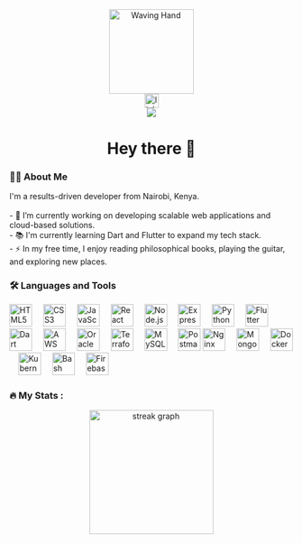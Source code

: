 <div align="center">
  <img height="150" src="https://media.giphy.com/media/hvRJCLFzcasrR4ia7z/giphy.gif" alt="Waving Hand" />
</div>
<div align="center"> <a href="https://www.linkedin.com/in/danielkkamau/"><img src="https://img.shields.io/static/v1?message=LinkedIn&logo=linkedin&label=&color=0077B5&logoColor=white&labelColor=&style=for-the-badge" height="25" alt="linkedin logo" /></a> </div>
<div align="center"> <img src="https://visitor-badge.laobi.icu/badge?page_id=CasperDkk.CasperDkk&" /> </div>
<h1 align="center">Hey there 👋</h1>
<h3 align="left">👨‍💻 About Me</h3>
<p align="left">I'm a results-driven developer from Nairobi, Kenya.<br><br>- 🔭 I’m currently working on developing scalable web applications and cloud-based solutions.<br>- 📚 I'm currently learning Dart and Flutter to expand my tech stack.<br>- ⚡ In my free time, I enjoy reading philosophical books, playing the guitar, and exploring new places.</p>
<h3 align="left">🛠 Languages and Tools</h3>
<div align="left"> <img src="https://cdn.jsdelivr.net/gh/devicons/devicon/icons/html5/html5-original.svg" height="40" alt="HTML5 logo" /> <img width="12" /> <img src="https://cdn.jsdelivr.net/gh/devicons/devicon/icons/css3/css3-original.svg" height="40" alt="CSS3 logo" /> <img width="12" /> <img src="https://cdn.jsdelivr.net/gh/devicons/devicon/icons/javascript/javascript-original.svg" height="40" alt="JavaScript logo" /> <img width="12" /> <img src="https://cdn.jsdelivr.net/gh/devicons/devicon/icons/react/react-original.svg" height="40" alt="React logo" /> <img width="12" />
<img src="https://cdn.jsdelivr.net/gh/devicons/devicon/icons/nodejs/nodejs-original.svg" height="40" alt="Node.js logo" /> <img width="12" /> <img src="https://cdn.jsdelivr.net/gh/devicons/devicon/icons/express/express-original.svg" height="40" alt="Express.js logo" /> <img width="12" /> <img src="https://cdn.jsdelivr.net/gh/devicons/devicon/icons/python/python-original.svg" height="40" alt="Python logo" /> <img width="12" /> <img src="https://cdn.jsdelivr.net/gh/devicons/devicon/icons/flutter/flutter-original.svg" height="40" alt="Flutter logo" /> <img width="12" /> 
<img src="https://cdn.jsdelivr.net/gh/devicons/devicon/icons/dart/dart-original.svg" height="40" alt="Dart logo" /> <img width="12" />  
<img src="https://upload.wikimedia.org/wikipedia/commons/9/93/Amazon_Web_Services_Logo.svg" height="40" alt="AWS logo" /> <img width="12" /> <img
src="https://cdn.jsdelivr.net/gh/devicons/devicon/icons/oracle/oracle-original.svg" height="40" alt="Oracle Cloud logo" /> <img width="12" /> <img src="https://cdn.jsdelivr.net/gh/devicons/devicon/icons/terraform/terraform-original.svg" height="40" alt="Terraform logo" /> <img width="12" /> <img src="https://cdn.jsdelivr.net/gh/devicons/devicon/icons/mysql/mysql-original.svg" height="40" alt="MySQL logo" /> <img width="12" /> <img src="https://cdn.jsdelivr.net/gh/devicons/devicon/icons/postman/postman-original.svg" height="40" alt="Postman logo" />
<img src="https://cdn.jsdelivr.net/gh/devicons/devicon/icons/nginx/nginx-original.svg" height="40" alt="Nginx logo" /> <img width="12" />
<img src="https://cdn.jsdelivr.net/gh/devicons/devicon/icons/mongodb/mongodb-original.svg" height="40" alt="MongoDB logo" /> <img width="12" />
<img src="https://cdn.jsdelivr.net/gh/devicons/devicon/icons/docker/docker-plain-wordmark.svg" height="40" alt="Docker logo" /> <img width="12" />
<img src="https://cdn.jsdelivr.net/gh/devicons/devicon/icons/kubernetes/kubernetes-plain.svg" height="40" alt="Kubernetes logo" /> <img width="12" />
<img src="https://cdn.jsdelivr.net/gh/devicons/devicon/icons/bash/bash-original.svg" height="40" alt="Bash logo" /> <img width="12" />
<img src="https://cdn.jsdelivr.net/gh/devicons/devicon/icons/firebase/firebase-plain-wordmark.svg" height="40" alt="Firebase logo" />
</div>
<h3 align="left">🔥 My Stats :</h3>
<div align="center"> <img src="https://streak-stats.demolab.com?user=CasperDkk&locale=en&mode=daily&theme=dark&hide_border=false&border_radius=5&order=3" height="220" alt="streak graph" /> </div>





